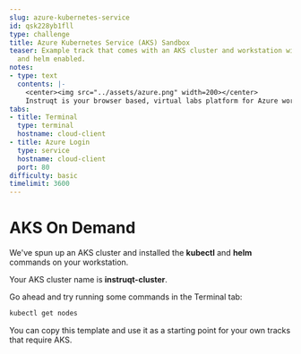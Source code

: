 ```yaml
---
slug: azure-kubernetes-service
id: qsk228yb1fll
type: challenge
title: Azure Kubernetes Service (AKS) Sandbox
teaser: Example track that comes with an AKS cluster and workstation with kubectl
  and helm enabled.
notes:
- type: text
  contents: |-
    <center><img src="../assets/azure.png" width=200></center>
    Instruqt is your browser based, virtual labs platform for Azure workshops, demos, training and enablement.
tabs:
- title: Terminal
  type: terminal
  hostname: cloud-client
- title: Azure Login
  type: service
  hostname: cloud-client
  port: 80
difficulty: basic
timelimit: 3600
---
```


AKS On Demand
=============
We've spun up an AKS cluster and installed the **kubectl** and **helm** commands on your workstation.

Your AKS cluster name is **instruqt-cluster**.

Go ahead and try running some commands in the Terminal tab:

```bash
kubectl get nodes
```

You can copy this template and use it as a starting point for your own tracks that require AKS.
